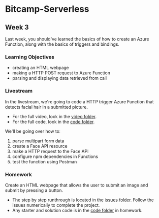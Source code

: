 # Bitcamp-Serverless
## Week 3
Last week, you should've learned the basics of how to create an Azure Function, along with the basics of triggers and bindings.


### Learning Objectives
- creating an HTML webpage
- making a HTTP POST request to Azure Function
- parsing and displaying data retrieved from call


### Livestream
In the livestream, we're going to code a HTTP trigger Azure Function that detects facial hair in a submitted picture. 
- For the full video, look in the [video folder](livestream/videos). 
- For the full code, look in the [code folder](livestream/code).

We'll be going over how to:
1. parse multipart form data
2. create a Face API resource
3. make a HTTP request to the Face API
4. configure npm dependencies in Functions
5. test the function using Postman


### Homework
Create an HTML webpage that allows the user to submit an image and submit by pressing a button.
- The step by step runthrough is located in the [issues folder](homework/issues). Follow the issues numerically to complete the project. 
- Any starter and solution code is in the [code folder](homework/code) in homework.
